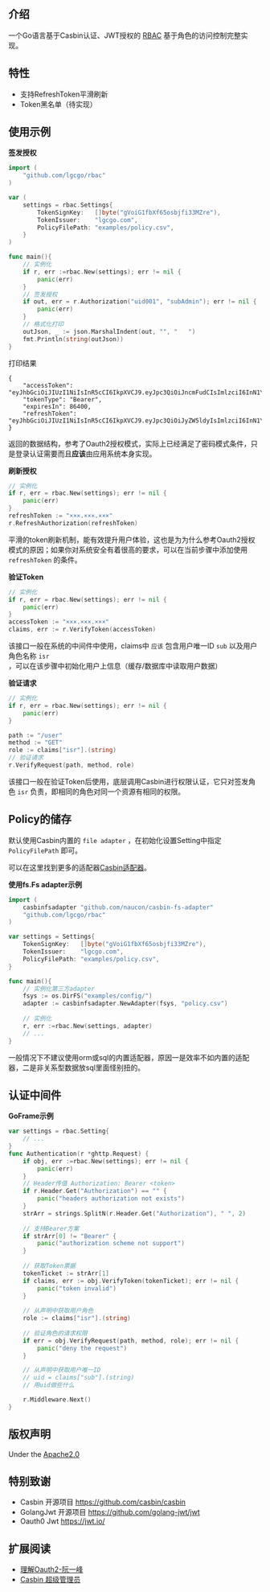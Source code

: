 ## 介绍
一个Go语言基于Casbin认证、JWT授权的 [RBAC](https://en.wikipedia.org/wiki/Role-based_access_control) 基于角色的访问控制完整实现。

## 特性
- 支持RefreshToken平滑刷新
- Token黑名单（待实现）

## 使用示例
**签发授权**
```Go
import (
    "github.com/lgcgo/rbac"
)

var (
    settings = rbac.Settings{
        TokenSignKey:   []byte("gVoiG1fbXf65osbjfi33MZre"),
        TokenIssuer:    "lgcgo.com",
        PolicyFilePath: "examples/policy.csv",
    }
)

func main(){
    // 实例化
    if r, err :=rbac.New(settings); err != nil {
        panic(err)
    }
    // 签发授权
    if out, err = r.Authorization("uid001", "subAdmin"); err != nil {
        panic(err)
    }
    // 格式化打印
    outJson, _ := json.MarshalIndent(out, "", "   ")
    fmt.Println(string(outJson))
}
```
打印结果
```Shell
{
    "accessToken": "eyJhbGciOiJIUzI1NiIsInR5cCI6IkpXVCJ9.eyJpc3QiOiJncmFudCIsImlzciI6InN1YkFkbWluIiwiaXNzIjoibGdjZ28uY29tIiwic3ViIjoidWlkMDAxIiwiZXhwIjoxNjU3NDM3NTk5LCJuYmYiOjE2NTczNTExOTksImlhdCI6MTY1NzM1MTE5OX0.CBzE0bn9mKYqYIDNVgujnHTFUM9uTM54mwRwpzjcDFA",
    "tokenType": "Bearer",
    "expiresIn": 86400,
    "refreshToken": "eyJhbGciOiJIUzI1NiIsInR5cCI6IkpXVCJ9.eyJpc3QiOiJyZW5ldyIsImlzciI6InN1YkFkbWluIiwiaXNzIjoibGdjZ28uY29tIiwic3ViIjoidWlkMDAxIiwiZXhwIjoxNjU3NjEwMzk5LCJuYmYiOjE2NTczNTExOTksImlhdCI6MTY1NzM1MTE5OX0.Pozlza3jeWk6Kd2C6ZebiZcD3nZoMRfQdJV9alEzfj0"
}
```
返回的数据结构，参考了Oauth2授权模式，实际上已经满足了密码模式条件，只是登录认证需要而且**应该**由应用系统本身实现。

**刷新授权**
```Go
// 实例化
if r, err = rbac.New(settings); err != nil {
    panic(err)
}
refreshToken := "×××.×××.×××"
r.RefreshAuthorization(refreshToken)
```
平滑的token刷新机制，能有效提升用户体验，这也是为为什么参考Oauth2授权模式的原因；如果你对系统安全有着很高的要求，可以在当前步骤中添加使用 `refreshToken` 的条件。

**验证Token**
```Go
// 实例化
if r, err = rbac.New(settings); err != nil {
    panic(err)
}
accessToken := "×××.×××.×××"
claims, err := r.VerifyToken(accessToken)
```
该接口一般在系统的中间件中使用，claims中 `应该` 包含用户唯一ID `sub` 以及用户角色名称 `isr` ，可以在该步骤中初始化用户上信息（缓存/数据库中读取用户数据）

**验证请求**
```Go
// 实例化
if r, err = rbac.New(settings); err != nil {
    panic(err)
}

path := "/user"
method := "GET"
role := claims["isr"].(string)
// 验证请求
r.VerifyRequest(path, method, role)
```
该接口一般在验证Token后使用，底层调用Casbin进行权限认证，它只对签发角色 `isr` 负责，即相同的角色对同一个资源有相同的权限。

## Policy的储存
默认使用Casbin内置的 `file adapter` ，在初始化设置Setting中指定`PolicyFilePath` 即可。

可以在这里找到更多的适配器[Casbin适配器](https://casbin.org/docs/zh-CN/adapters)。

**使用fs.Fs adapter示例**
```Go
import (
    casbinfsadapter "github.com/naucon/casbin-fs-adapter"
    "github.com/lgcgo/rbac"
)

var settings = Settings{
    TokenSignKey:   []byte("gVoiG1fbXf65osbjfi33MZre"),
    TokenIssuer:    "lgcgo.com",
    PolicyFilePath: "examples/policy.csv",
}

func main(){
    // 实例化第三方adapter
    fsys := os.DirFS("examples/config/")
    adapter := casbinfsadapter.NewAdapter(fsys, "policy.csv")
    
    // 实例化
    r, err :=rbac.New(settings, adapter)
    // ...
}
```
一般情况下不建议使用orm或sql的内置适配器，原因一是效率不如内置的适配器，二是非关系型数据放sql里面怪别扭的。

## 认证中间件
**GoFrame示例**
```Go
var settings = rbac.Setting{
    // ...
}
func Authentication(r *ghttp.Request) {
    if obj, err :=rbac.New(settings); err != nil {
        panic(err)
    }
    // Header传值 Authorization: Bearer <token>
    if r.Header.Get("Authorization") == "" {
        panic("headers authorization not exists")
    }
    strArr = strings.SplitN(r.Header.Get("Authorization"), " ", 2)
    
    // 支持Bearer方案
    if strArr[0] != "Bearer" {
        panic("authorization scheme not support")
    }
    
    // 获取Token票据
    tokenTicket := strArr[1]
    if claims, err := obj.VerifyToken(tokenTicket); err != nil {
    	panic("token invalid")
    }
    
    // 从声明中获取用户角色
    role := claims["isr"].(string)
    
    // 验证角色的请求权限
    if err = obj.VerifyRequest(path, method, role); err != nil {
        panic("deny the request")
    }

    // 从声明中获取用户唯一ID
    // uid = claims["sub"].(string)
    // 用uid做些什么

    r.Middleware.Next()
}
```

## 版权声明
Under the [Apache2.0](https://github.com/logcgo/rbac/LICENSE)

## 特别致谢
- Casbin 开源项目 https://github.com/casbin/casbin
- GolangJwt 开源项目 https://github.com/golang-jwt/jwt
- Oauth0 Jwt https://jwt.io/

## 扩展阅读
- [理解Oauth2-阮一峰](http://www.ruanyifeng.com/blog/2014/05/oauth_2_0.html)
- [Casbin 超级管理员](https://casbin.org/docs/zh-CN/superadmin)
